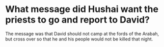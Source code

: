 # What message did Hushai want the priests to go and report to David?

The message was that David should not camp at the fords of the Arabah, but cross over so that he and his people would not be killed that night.
